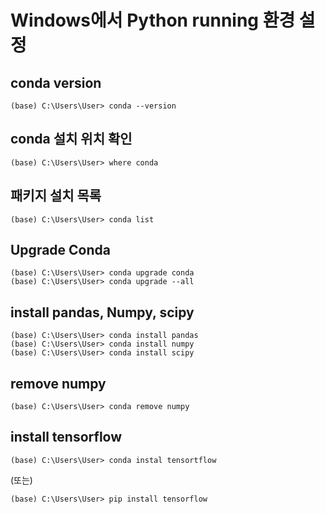 # Windows에서 Python running 환경 설정

## conda version
```
(base) C:\Users\User> conda --version
```

## conda 설치 위치 확인
```
(base) C:\Users\User> where conda
```

## 패키지 설치 목록
```
(base) C:\Users\User> conda list
```

## Upgrade Conda
```
(base) C:\Users\User> conda upgrade conda
(base) C:\Users\User> conda upgrade --all
```

## install pandas, Numpy, scipy
```
(base) C:\Users\User> conda install pandas
(base) C:\Users\User> conda install numpy
(base) C:\Users\User> conda install scipy
```
## remove numpy
```
(base) C:\Users\User> conda remove numpy
```
## install tensorflow
```
(base) C:\Users\User> conda instal tensortflow
```
(또는)
```
(base) C:\Users\User> pip install tensorflow
```



